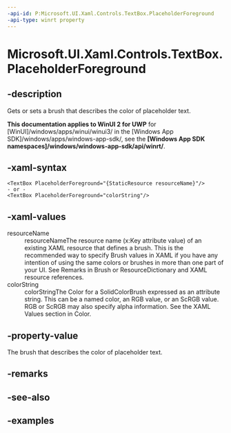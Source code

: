```yaml
---
-api-id: P:Microsoft.UI.Xaml.Controls.TextBox.PlaceholderForeground
-api-type: winrt property
---
```


<!-- Property syntax.
public Brush PlaceholderForeground { get;  set; }
-->

# Microsoft.UI.Xaml.Controls.TextBox.PlaceholderForeground

## -description

Gets or sets a brush that describes the color of placeholder text.

**This documentation applies to WinUI 2 for UWP** for [WinUI]/windows/apps/winui/winui3/ in the [Windows App SDK]/windows/apps/windows-app-sdk/, see the **[Windows App SDK namespaces]/windows/windows-app-sdk/api/winrt/**.

## -xaml-syntax

```xaml
<TextBox PlaceholderForeground="{StaticResource resourceName}"/>
- or -
<TextBox PlaceholderForeground="colorString"/>
```

## -xaml-values

<dl><dt>resourceName</dt><dd>resourceNameThe resource name (x:Key attribute value) of an existing XAML resource that defines a brush. This is the recommended way to specify Brush values in XAML if you have any intention of using the same colors or brushes in more than one part of your UI. See Remarks in Brush or ResourceDictionary and XAML resource references.</dd>
<dt>colorString</dt><dd>colorStringThe Color for a SolidColorBrush expressed as an attribute string. This can be a named color, an RGB value, or an ScRGB value. RGB or ScRGB may also specify alpha information. See the XAML Values section in Color.</dd>
</dl>

## -property-value

The brush that describes the color of placeholder text.

## -remarks

## -see-also

## -examples

